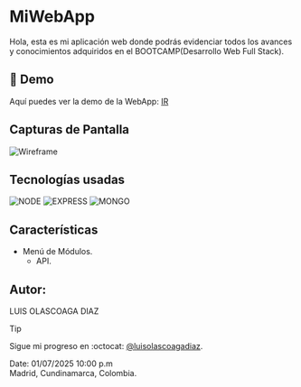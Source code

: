 # MiWebApp

Hola, esta es mi aplicación web donde podrás evidenciar todos los avances y conocimientos adquiridos en el BOOTCAMP(Desarrollo Web Full Stack).

## 🚀 Demo
Aquí puedes ver la demo de la WebApp: [IR](https://luisolascoagadiaz.github.io/bit-backend)

## Capturas de Pantalla
![Wireframe](/public/img/wireframe.png)

## Tecnologías usadas
![NODE](/public/img/node64x64.png)
![EXPRESS](/public/img/express64x64.png)
![MONGO](/public/img/mongo64x64.png)

## Características
* Menú de Módulos.
  - API.

## Autor:
LUIS OLASCOAGA DIAZ

> [!TIP]
> Sigue mi progreso en :octocat: [@luisolascoagadiaz](https://www.github.com/luisolascoagadiaz).

Date: 01/07/2025 10:00 p.m  
Madrid, Cundinamarca, Colombia.